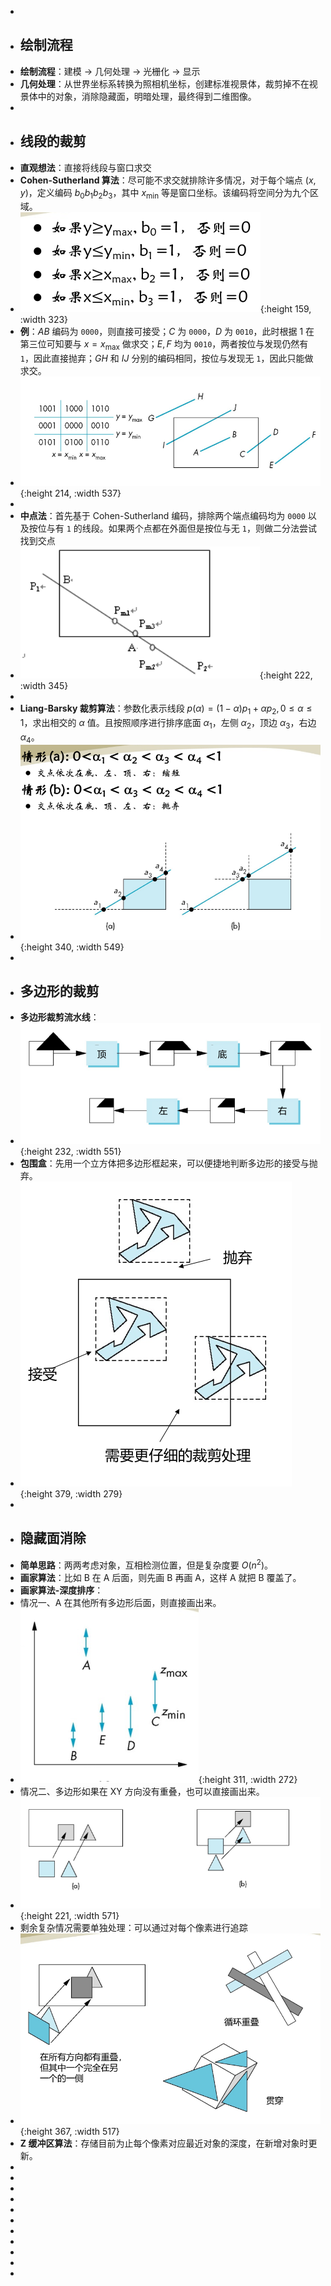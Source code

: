 -
- ## 绘制流程
- **绘制流程**：建模 -> 几何处理 -> 光栅化 -> 显示
- **几何处理**：从世界坐标系转换为照相机坐标，创建标准视景体，裁剪掉不在视景体中的对象，消除隐藏面，明暗处理，最终得到二维图像。
-
- ## 线段的裁剪
- **直观想法**：直接将线段与窗口求交
- **Cohen-Sutherland 算法**：尽可能不求交就排除许多情况，对于每个端点 $(x, y)$，定义编码 $b_0b_1b_2b_3$，其中 $x_{\min}$ 等是窗口坐标。该编码将空间分为九个区域。
- ![image.png](../assets/image_1735205362300_0.png){:height 159, :width 323}
- **例**：$AB$ 编码为 `0000`，则直接可接受；$C$ 为 `0000`，$D$ 为 `0010`，此时根据 $1$ 在第三位可知要与 $x = x_{\max}$ 做求交；$E, F$ 均为 `0010`，两者按位与发现仍然有 `1`，因此直接抛弃；$GH$ 和 $IJ$ 分别的编码相同，按位与发现无 `1`，因此只能做求交。
- ![image.png](../assets/image_1735205642161_0.png){:height 214, :width 537}
-
- **中点法**：首先基于 Cohen-Sutherland 编码，排除两个端点编码均为 `0000` 以及按位与有 `1` 的线段。如果两个点都在外面但是按位与无 `1`，则做二分法尝试找到交点
- ![image.png](../assets/image_1735206330493_0.png){:height 222, :width 345}
-
- **Liang-Barsky 裁剪算法**：参数化表示线段 $p(\alpha) = (1 - \alpha) p_1 + \alpha p_2, 0 \leq \alpha \leq 1$，求出相交的 $\alpha$ 值。且按照顺序进行排序底面 $\alpha_1$，左侧 $\alpha_2$，顶边 $\alpha_3$，右边 $\alpha_4$。
- ![image.png](../assets/image_1735206482523_0.png){:height 340, :width 549}
-
- ## 多边形的裁剪
- **多边形裁剪流水线**：
- ![image.png](../assets/image_1735206965418_0.png){:height 232, :width 551}
- **包围盒**：先用一个立方体把多边形框起来，可以便捷地判断多边形的接受与抛弃。
- ![image.png](../assets/image_1735206921439_0.png){:height 379, :width 279}
-
- ## 隐藏面消除
- **简单思路**：两两考虑对象，互相检测位置，但是复杂度要 $O(n^2)$。
- **画家算法**：比如 B 在 A 后面，则先画 B 再画 A，这样 A 就把 B 覆盖了。
- **画家算法-深度排序**：
- 情况一、A 在其他所有多边形后面，则直接画出来。
- ![image.png](../assets/image_1735207361824_0.png){:height 311, :width 272}
- 情况二、多边形如果在 XY 方向没有重叠，也可以直接画出来。
- ![image.png](../assets/image_1735207511369_0.png){:height 221, :width 571}
- 剩余复杂情况需要单独处理：可以通过对每个像素进行追踪
- ![image.png](../assets/image_1735207622017_0.png){:height 367, :width 517}
- **Z 缓冲区算法**：存储目前为止每个像素对应最近对象的深度，在新增对象时更新。
-
-
-
-
-
-
-
-
-
-
-